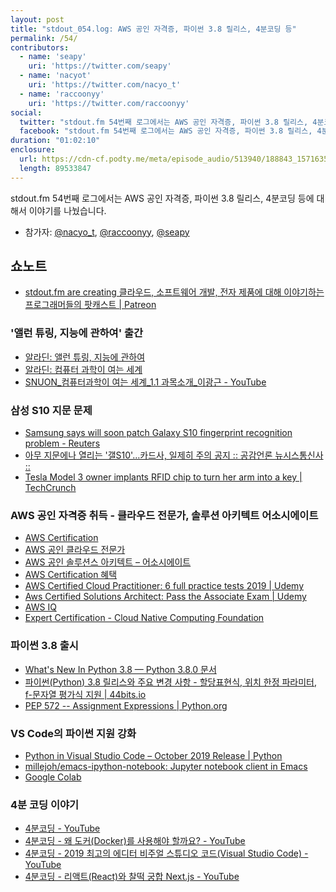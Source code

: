 ```yaml
---
layout: post
title: "stdout_054.log: AWS 공인 자격증, 파이썬 3.8 릴리스, 4분코딩 등"
permalink: /54/
contributors:
  - name: 'seapy'
    uri: 'https://twitter.com/seapy'
  - name: 'nacyot'
    uri: 'https://twitter.com/nacyo_t'
  - name: 'raccoonyy'
    uri: 'https://twitter.com/raccoonyy'
social:
  twitter: "stdout.fm 54번째 로그에서는 AWS 공인 자격증, 파이썬 3.8 릴리스, 4분코딩 등에 대해서 이야기를 나눴습니다."
  facebook: "stdout.fm 54번째 로그에서는 AWS 공인 자격증, 파이썬 3.8 릴리스, 4분코딩 등에 대해서 이야기를 나눴습니다."
duration: "01:02:10"
enclosure:
  url: https://cdn-cf.podty.me/meta/episode_audio/513940/188843_1571635675205.mp3
  length: 89533847
---
```


stdout.fm 54번째 로그에서는 AWS 공인 자격증, 파이썬 3.8 릴리스, 4분코딩 등에 대해서 이야기를 나눴습니다.

* 참가자: [@nacyo_t][nac], [@raccoonyy][rac], [@seapy][sea]

[nac]: https://twitter.com/nacyo_t
[rac]: https://twitter.com/raccoonyy
[sea]: https://twitter.com/seapy

## 쇼노트
* [stdout.fm are creating 클라우드, 소프트웨어 개발, 전자 제품에 대해 이야기하는 프로그래머들의 팟캐스트 \| Patreon](https://www.patreon.com/stdoutfm)

### '앨런 튜링, 지능에 관하여' 출간
* [알라딘: 앨런 튜링, 지능에 관하여](https://www.aladin.co.kr/shop/wproduct.aspx?ItemId=198322526)
* [알라딘: 컴퓨터 과학이 여는 세계](https://www.aladin.co.kr/shop/wproduct.aspx?ItemId=59715228)
* [SNUON_컴퓨터과학이 여는 세계_1.1 과목소개_이광근 - YouTube](https://www.youtube.com/watch?v=HTWSPoDLmHI&list=PL0Nf1KJu6Ui7yoc9RQ2TiiYL9Z0MKoggH)

### 삼성 S10 지문 문제
* [Samsung says will soon patch Galaxy S10 fingerprint recognition problem - Reuters](https://www.reuters.com/article/us-samsung-elec-smartphone/samsung-to-patch-galaxy-s10-fingerprint-problem-idUSKBN1WW0Q5)
* [아무 지문에나 열리는 '갤S10'…카드사, 일제히 주의 공지 :: 공감언론 뉴시스통신사 ::](http://www.newsis.com/view/?id=NISX20191018_0000803357)
* [Tesla Model 3 owner implants RFID chip to turn her arm into a key \| TechCrunch](https://techcrunch.com/2019/08/10/tesla-model-3-owner-implants-rfid-chip-to-turn-her-arm-into-a-key/)

### AWS 공인 자격증 취득 - 클라우드 전문가, 솔루션 아키텍트 어소시에이트
* [AWS Certification](https://aws.amazon.com/ko/certification/?nav=tc&loc=3)
* [AWS 공인 클라우드 전문가](https://aws.amazon.com/ko/certification/certified-cloud-practitioner/)
* [AWS 공인 솔루션스 아키텍트 – 어소시에이트](https://aws.amazon.com/ko/certification/certified-solutions-architect-associate/)
* [AWS Certification 혜택](https://aws.amazon.com/ko/certification/benefits/)
* [AWS Certified Cloud Practitioner: 6 full practice tests 2019 \| Udemy](https://www.udemy.com/course/aws-certified-cloud-practitioner-practice-test/)
* [Aws Certified Solutions Architect: Pass the Associate Exam \| Udemy](https://www.udemy.com/course/aws-certified-solutions-architect-associate/)
* [AWS IQ](https://aws.amazon.com/ko/iq/)
* [Expert Certification - Cloud Native Computing Foundation](https://www.cncf.io/certification/cka/)

### 파이썬 3.8 출시
* [What's New In Python 3.8 — Python 3.8.0 문서](https://docs.python.org/ko/3.8/whatsnew/3.8.html)
* [파이썬(Python) 3.8 릴리스와 주요 변경 사항 - 할당표현식, 위치 한정 파라미터, f-문자열 평가식 지원 \| 44bits.io](https://www.44bits.io/ko/post/python-3-8-release-note-summary)
* [PEP 572 -- Assignment Expressions \| Python.org](https://www.python.org/dev/peps/pep-0572/)

### VS Code의 파이썬 지원 강화
* [Python in Visual Studio Code – October 2019 Release \| Python](https://devblogs.microsoft.com/python/python-in-visual-studio-code-october-2019-release/)
* [millejoh/emacs-ipython-notebook: Jupyter notebook client in Emacs](https://github.com/millejoh/emacs-ipython-notebook)
* [Google Colab](https://colab.research.google.com/)

### 4분 코딩 이야기
* [4분코딩 - YouTube](https://www.youtube.com/playlist?list=PLIUCBpK1dpsNbqvMRDip7XluyIpnwB1Af)
* [4분코딩 - 왜 도커(Docker)를 사용해야 할까요? - YouTube](https://www.youtube.com/watch?v=3FcFL2C3ME8)
* [4분코딩 - 2019 최고의 에디터 비주얼 스튜디오 코드(Visual Studio Code) - YouTube](https://www.youtube.com/watch?v=iNXTXefTsrs)
* [4분코딩 - 리액트(React)와 찰떡 궁합 Next.js - YouTube](https://www.youtube.com/watch?v=jg2ha2RIWN0)
